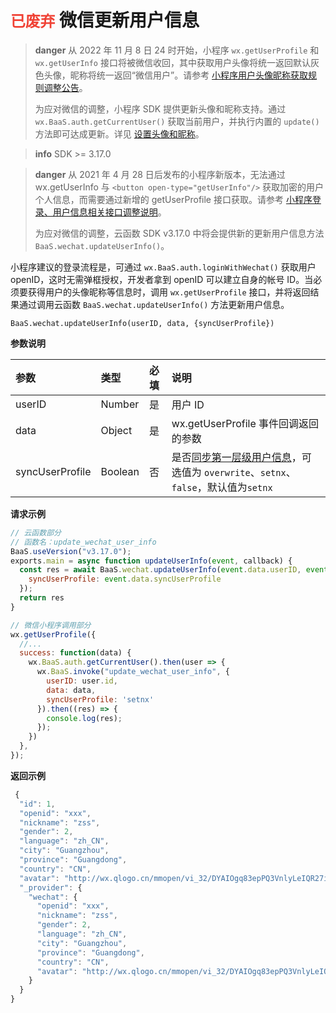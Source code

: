 # <span style="color: #f04134;">`已废弃`</span>  微信更新用户信息

> **danger**
> 从 2022 年 11 月 8 日 24 时开始，小程序 `wx.getUserProfile` 和 `wx.getUserInfo` 接口将被微信收回，其中获取用户头像将统一返回默认灰色头像，昵称将统一返回“微信用户”。请参考 [小程序用户头像昵称获取规则调整公告](https://developers.weixin.qq.com/community/develop/doc/00022c683e8a80b29bed2142b56c01)。
>
> 为应对微信的调整，小程序 SDK 提供更新头像和昵称支持。通过 `wx.BaaS.auth.getCurrentUser()` 获取当前用户，并执行内置的 `update()` 方法即可达成更新。详见 [设置头像和昵称](../account.md#设置头像和昵称)。

<!-- 分隔符 -->
> **info**
> SDK >= 3.17.0

<!-- 分隔两个 info -->

> **danger**
> 从 2021 年 4 月 28 日后发布的小程序新版本，无法通过 wx.getUserInfo 与 `<button open-type="getUserInfo"/>` 获取加密的用户个人信息，而需要通过新增的 getUserProfile 接口获取。请参考 [小程序登录、用户信息相关接口调整说明](https://developers.weixin.qq.com/community/develop/doc/000cacfa20ce88df04cb468bc52801?blockType=1)。
> 
> 为应对微信的调整，云函数 SDK v3.17.0 中将会提供新的更新用户信息方法 `BaaS.wechat.updateUserInfo()`。

小程序建议的登录流程是，可通过 `wx.BaaS.auth.loginWithWechat()` 获取用户 openID，这时无需弹框授权，开发者拿到 openID 可以建立自身的帐号 ID。当必须要获得用户的头像昵称等信息时，调用 `wx.getUserProfile` 接口，并将返回结果通过调用云函数 `BaaS.wechat.updateUserInfo()` 方法更新用户信息。

`BaaS.wechat.updateUserInfo(userID, data, {syncUserProfile})`

**参数说明**

| 参数          | 类型    | 必填 | 说明                                                         |
| :------------ | :------ | :--- | :----------------------------------------------------------- |
| userID            | Number | 是 | 用户 ID |
| data            | Object | 是 | wx.getUserProfile 事件回调返回的参数 |
| syncUserProfile | Boolean | 否 | 是否[同步第一层级用户信息](/js-sdk/account.md#同步第一层级用户信息)，可选值为 `overwrite`、`setnx`、`false`，默认值为`setnx`|

**请求示例**

```javascript
// 云函数部分
// 函数名：update_wechat_user_info
BaaS.useVersion("v3.17.0");
exports.main = async function updateUserInfo(event, callback) {
  const res = await BaaS.wechat.updateUserInfo(event.data.userID, event.data.data, {
    syncUserProfile: event.data.syncUserProfile
  });
  return res
}
```

```javascript
// 微信小程序调用部分
wx.getUserProfile({
  //...
  success: function(data) {
    wx.BaaS.auth.getCurrentUser().then(user => {
      wx.BaaS.invoke("update_wechat_user_info", {
        userID: user.id,
        data: data,
        syncUserProfile: 'setnx'
      }).then((res) => {
        console.log(res);
      });
    })
  },
});
```

**返回示例**

```javascript
 {
  "id": 1,
  "openid": "xxx",
  "nickname": "zss",
  "gender": 2,
  "language": "zh_CN",
  "city": "Guangzhou",
  "province": "Guangdong",
  "country": "CN",
  "avatar": "http://wx.qlogo.cn/mmopen/vi_32/DYAIOgq83epPQ3VnlyLeIQR27iaSA0UbrvN4xzxp8xcJqM4730pcrXYXJrib6Wzpsjqz2STXGiapsK8liaqqQjI4eQ/0"
  "_provider": {
    "wechat": {
      "openid": "xxx",
      "nickname": "zss",
      "gender": 2,
      "language": "zh_CN",
      "city": "Guangzhou",
      "province": "Guangdong",
      "country": "CN",
      "avatar": "http://wx.qlogo.cn/mmopen/vi_32/DYAIOgq83epPQ3VnlyLeIQR27iaSA0UbrvN4xzxp8xcJqM4730pcrXYXJrib6Wzpsjqz2STXGiapsK8liaqqQjI4eQ/0"
    }
  }
}
```
